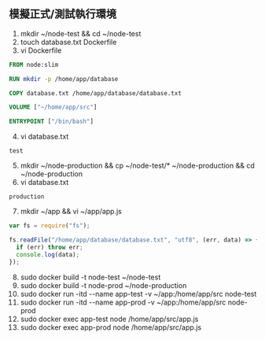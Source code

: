 ## 模擬正式/測試執行環境

1. mkdir ~/node-test && cd ~/node-test
2. touch database.txt Dockerfile
3. vi Dockerfile

  ```dockerfile
  FROM node:slim
  
  RUN mkdir -p /home/app/database
  
  COPY database.txt /home/app/database/database.txt
  
  VOLUME ["~/home/app/src"]
  
  ENTRYPOINT ["/bin/bash"]
  ```
  
4. vi database.txt

  ```
  test
  ```
  
5. mkdir ~/node-production && cp ~/node-test/* ~/node-production && cd ~/node-production
6. vi database.txt
  
  ```
  production
  ```
  
7. mkdir ~/app && vi ~/app/app.js
 
  ```javascript
  var fs = require("fs");
  
  fs.readFile("/home/app/database/database.txt", "utf8", (err, data) => {
    if (err) throw err;
    console.log(data);
  });
  ```
  
8. sudo docker build -t node-test ~/node-test
9. sudo docker build -t node-prod ~/node-production
10. sudo docker run -itd --name app-test -v ~/app:/home/app/src node-test
11. sudo docker run -itd --name app-prod -v ~/app:/home/app/src node-prod
12. sudo docker exec app-test node /home/app/src/app.js
13. sudo docker exec app-prod node /home/app/src/app.js
